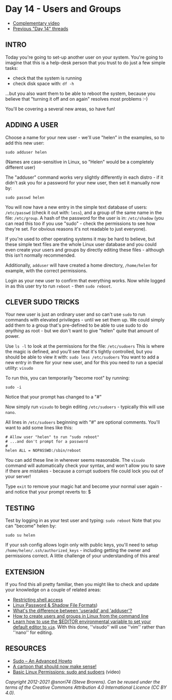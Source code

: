 # Day 14 - Users and Groups

* [Complementary video](https://youtu.be/mBcExazxLU8)
* [Previous "Day 14" threads](https://www.reddit.com/r/linuxupskillchallenge/search/?q=Day%2014&restrict_sr=1)

## INTRO

Today you're going to set-up another user on your system. You're going to imagine that this is a help-desk person that you trust to do just a few simple tasks:

* check that the system is running
* check disk space with: `df -h`

...but you also want them to be able to reboot the system, because you believe that "turning it off and on again" resolves most problems :-)

You'll be covering a several new areas, so have fun!

## ADDING A USER
Choose a name for your new user - we'll use "helen" in the examples, so to add this new user:

`sudo adduser helen`

(Names are case-sensitive in Linux, so "Helen" would be a completely different user)

The "adduser" command works very slightly differently in each distro - if it didn't ask you for a password for your new user, then set it manually now by:

`sudo passwd helen`

You will now have a new entry in the simple text database of users: `/etc/passwd` (check it out with: `less`), and a group of the same name in the file: `/etc/group`. A hash of the password for the user is in: `/etc/shadow` (you can read this too if you use "sudo" - check the permissions to see how they're set. For obvious reasons it's not readable to just everyone).

If you're used to other operating systems it may be hard to believe, but these simple text files are the whole Linux user database and you could even create your users and groups by directly editing these files - although this isn’t normally recommended.

Additionally, `adduser` will have created a home directory, `/home/helen` for example, with the correct permissions.

Login as your new user to confirm that everything works. Now while logged in as this user try to run `reboot` - then `sudo reboot`.

## CLEVER SUDO TRICKS

Your new user is just an ordinary user and so can't use `sudo` to run commands with elevated privileges - until we set them up. We could simply add them to a group that's pre-defined to be able to use sudo to do _anything_ as root - but we don't want to give "helen" quite that amount of power.

Use `ls -l` to look at the permissions for the file: `/etc/sudoers`  This is where the magic is defined, and you'll see that it's tightly controlled, but you should be able to view it with: `sudo less /etc/sudoers`  You want to add a new entry in there for your new user, and for this you need to run a special utility: `visudo`

To run this, you can temporarily "become root" by running:

`sudo -i`

Notice that your prompt has changed to a "#"

Now simply run  `visudo` to begin editing `/etc/sudoers` - typically this will use `nano`.

All lines in `/etc/sudoers` beginning with "#" are optional comments. You'll want to add some lines like this:

	# Allow user "helen" to run "sudo reboot"
	# ...and don't prompt for a password
	#
	helen ALL = NOPASSWD:/sbin/reboot

You can add these line in wherever seems reasonable. The `visudo` command will automatically check your syntax, and won't allow you to save if there are mistakes - because a  corrupt sudoers file could lock you out of your server!

Type `exit` to remove your magic hat and become your normal user again - and notice that your prompt reverts to: $

## TESTING

Test by logging in as your test user and typing: `sudo reboot`
Note that you can "become" helen by:

`sudo su helen`

If your ssh config allows login only with public keys, you'll need to setup `/home/helen/.ssh/authorized_keys` - including getting the owner and permissions correct. A little challenge of your understanding of this area!

## EXTENSION

If you find this all pretty familiar, then you might like to check and update your knowledge on a couple of related areas:

* [Restricting shell access](http://www.cyberciti.biz/tips/howto-linux-shell-restricting-access.html)
* [Linux Password & Shadow File Formats](https://www.tldp.org/LDP/lame/LAME/linux-admin-made-easy/shadow-file-formats.html))
* [What's the difference between 'useradd' and 'adduser'?](https://serverfault.com/questions/218993/whats-the-difference-between-useradd-and-adduser)
* [How to create users and groups in Linux from the command line](https://www.techrepublic.com/article/how-to-create-users-and-groups-in-linux-from-the-command-line/)
* [Learn how to use the $EDITOR environmental variable to set your default editor to `vim`](https://www.a2hosting.com/kb/developer-corner/linux/setting-the-default-text-editor-in-linux). With this done, ''visudo'' will use ''vim'' rather than ''nano'' for editing.

## RESOURCES

* [Sudo – An Advanced Howto](https://centoshelp.org/security/sudo-an-advanced-howto/)
* [A cartoon that should now make sense!](http://xkcd.com/149/ )
* [Basic Linux Permissions: sudo and sudoers](http://www.youtube.com/watch?v=YSSIm0g00m4)   (video)

*Copyright 2012-2021 @snori74 (Steve Brorens). Can be reused under the terms of the Creative Commons Attribution 4.0 International Licence (CC BY 4.0).*
